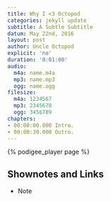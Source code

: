 ```yaml
---
title: Why I <3 Octopod
categories: jekyll update
subtitle: A Subtle Subtitle
datum: May 22nd, 2016
layout: post
author: Uncle Octopod
explicit: 'no'
duration: '0:01:00'
audio:
  m4a: name.m4a
  mp3: name.mp3
  ogg: name.ogg
filesize:
  m4a: 1234567
  mp3: 2345678
  ogg: 3456789
chapters:
- 00:00:00.000 Intro.
- 00:00:30.000 Outro.
---
```


<!---
The filesize block above can be deleted, if your audio files are hosted within the episodes directory.
It is only necessary for hosting remotely.
-->

{% podigee_player page %}

## Shownotes and Links

* Note
